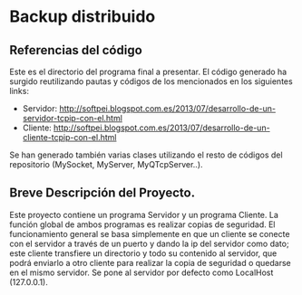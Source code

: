 # Backup distribuido

## Referencias del código

Este es el directorio del programa final a presentar. El código generado ha surgido reutilizando pautas y códigos de los mencionados en los siguientes links: 

- Servidor: http://softpei.blogspot.com.es/2013/07/desarrollo-de-un-servidor-tcpip-con-el.html
- Cliente: http://softpei.blogspot.com.es/2013/07/desarrollo-de-un-cliente-tcpip-con-el.html

Se han generado también varias clases utilizando el resto de códigos del repositorio (MySocket, MyServer, MyQTcpServer..). 

## Breve Descripción del Proyecto. 

Este proyecto contiene un programa Servidor y un programa Cliente. La función global de ambos programas es realizar copias de seguridad. El funcionamiento general se basa simplemente en que un cliente se conecte con el servidor a través de un puerto y dando la ip del servidor como dato; este cliente transfiere un directorio y todo su contenido al servidor, que podrá enviarlo a otro cliente para realizar la copia de seguridad o quedarse en el mismo servidor. Se pone al servidor por defecto como LocalHost (127.0.0.1). 


